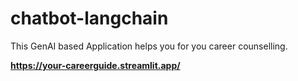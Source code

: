 # chatbot-langchain
This GenAI based Application helps you for you career counselling.

**https://your-careerguide.streamlit.app/**
